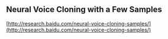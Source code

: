 ## Neural Voice Cloning with a Few Samples
  
  [http://research.baidu.com/neural-voice-cloning-samples/](http://research.baidu.com/neural-voice-cloning-samples/)